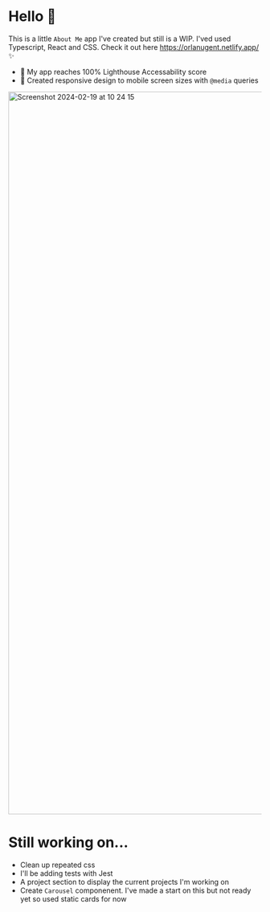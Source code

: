 # Hello 👋 

This is a little `About Me` app I've created but still is a WIP. I'ved used Typescript, React and CSS. Check it out here https://orlanugent.netlify.app/ ✨

- 🔎 My app reaches 100% Lighthouse Accessability score 
- 📱 Created responsive design to mobile screen sizes with `@media` queries

<img width="1439" alt="Screenshot 2024-02-19 at 10 24 15" src="https://github.com/OrlaNugent/about-me/assets/74310445/79ca589b-74b0-4689-bd3f-76e938310071">

# Still working on...

- Clean up repeated css 
- I'll be adding tests with Jest
- A project section to display the current projects I'm working on
- Create `Carousel` componenent. I've made a start on this but not ready yet so used static cards for now
